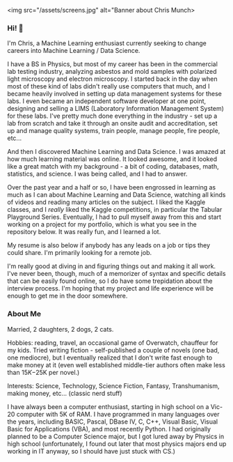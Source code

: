 <img src="/assets/screens.jpg" alt="Banner about Chris Munch>


### Hi! 👋


I'm Chris, a Machine Learning enthusiast currently seeking to change careers into Machine Learning / Data Science.


I have a BS in Physics, but most of my career has been in the commercial lab testing industry, analyzing asbestos and mold samples with polarized light microscopy and electron microscopy. I started back in the day when most of these kind of labs didn't really use computers that much, and I became heavily involved in setting up data management systems for these labs. I even became an independent software developer at one point, designing and selling a LIMS (Laboratory Information Management System) for these labs. I've pretty much done everything in the industry - set up a lab from scratch and take it through an onsite audit and accreditation, set up and manage quality systems, train people, manage people, fire people, etc...


And then I discovered Machine Learning and Data Science. I was amazed at how much learning material was online. It looked awesome, and it looked like a great match with my background - a bit of coding, databases, math, statistics, and science. I was being called, and I had to answer.


Over the past year and a half or so, I have been engrossed in learning as much as I can about Machine Learning and Data Science, watching  all kinds of videos and reading many articles on the subject. I liked the Kaggle classes, and I *really* liked the Kaggle competitions, in particular the Tabular Playground Series. Eventually, I had to pull myself away from this and start working on a project for my portfolio, which is what you see in the repository below. It was really fun, and I learned a lot.


My resume is also below if anybody has any leads on a job or tips they could share. I'm primarily looking for a remote job.


I'm really good at diving in and figuring things out and making it all work. I've never been, though, much of a memorizer of syntax and specific details that can be easily found online, so I do have some trepidation about the interview process. I'm hoping that my project and life experience will be enough to get me in the door somewhere.


### About Me


Married, 2 daughters, 2 dogs, 2 cats.


Hobbies: reading, travel, an occasional game of Overwatch, chauffeur for my kids. Tried writing fiction - self-published a couple of novels (one bad, one mediocre), but I eventually realized that I don't write fast enough to make money at it (even well established middle-tier authors often make less than $15K-$25K per novel.)


Interests: Science, Technology, Science Fiction, Fantasy, Transhumanism, making money, etc... (classic nerd stuff)


I have always been a computer enthusiast, starting in high school on a Vic-20 computer with 5K of RAM. I have programmed in many languages over the years, including BASIC, Pascal, DBase IV, C, C++, Visual Basic, Visual Basic for Applications (VBA), and most recently Python. I had originally planned to be a Computer Science major, but I got lured away by Physics in high school (unfortunately, I found out later that most physics majors end up working in IT anyway, so I should have just stuck with CS.)



